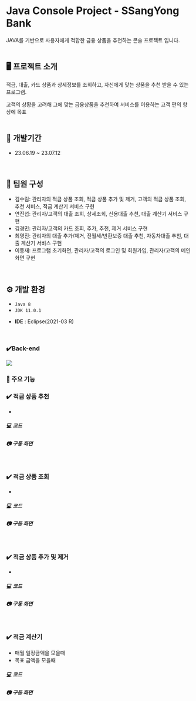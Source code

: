 # Java Console Project - SSangYong Bank
JAVA를 기반으로 사용자에게 적합한 금융 상품을 추천하는 콘솔 프로젝트 입니다.  
<br/>

## 🖥 프로젝트 소개
적금, 대출, 카드 상품과 상세정보를 조회하고, 자신에게 맞는 상품을 추천 받을 수 있는 프로그램.

고객의 상황을 고려해 그에 맞는 금융상품을 추천하여 서비스를 이용하는 고객 편의 향상에 목표  
<br/>


## 📅 개발기간
* 23.06.19 ~ 23.07.12  
<br/>

## :two_men_holding_hands: 팀원 구성
 - 김수림: 관리자의 적금 상품 조회, 적금 상품 추가 및 제거, 고객의 적금 상품 조회, 추천 서비스, 적금 계산기 서비스 구현
 - 연진섭: 관리자/고객의 대출 조회, 상세조회, 신용대출 추천, 대출 계산기 서비스 구현
 - 김경민: 관리자/고객의 카드 조회, 추가, 추천, 제거 서비스 구현  
 - 최영진: 관리자의 대출 추가/제거, 전월세/반환보증 대출 추천, 자동차대출 추천, 대출 계산기 서비스 구현
 - 이동재: 프로그램 초기화면, 관리자/고객의 로그인 및 회원가입, 관리자/고객의 메인화면 구현
<br/>
  
  
## ⚙ 개발 환경
* `Java 8`
* `JDK 11.0.1`
- **IDE** : Eclipse(2021-03 R)  
<br/>
  
### ✔️Back-end
<img src="https://img.shields.io/badge/JAVA-007396?style=for-the-badge&logo=java&logoColor=white">  
<br/>

### 📌 주요 기능  

### :heavy_check_mark: 적금 상품 추천
  - 
##### :computer: 코드

##### :camera: 구동 화면

<br/>

### :heavy_check_mark: 적금 상품 조회
  - 
##### :computer: 코드

##### :camera: 구동 화면

<br/>

### :heavy_check_mark: 적금 상품 추가 및 제거
  - 
##### :computer: 코드

##### :camera: 구동 화면

<br/>

### :heavy_check_mark: 적금 계산기
  - 매월 일정금액을 모을때
  - 목표 금액을 모을때

##### :computer: 코드

##### :camera: 구동 화면

<br/>




